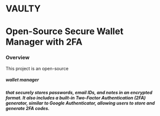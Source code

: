 # VAULTY
**<h1>Open-Source Secure Wallet Manager with 2FA </h1>**
<h3>Overview</h3>

This project is an open-source <h5>wallet manager<h5> that securely stores passwords, email IDs, and notes in an encrypted format. It also includes a built-in Two-Factor Authentication (2FA) generator, similar to Google Authenticator, allowing users to store and generate 2FA codes.
